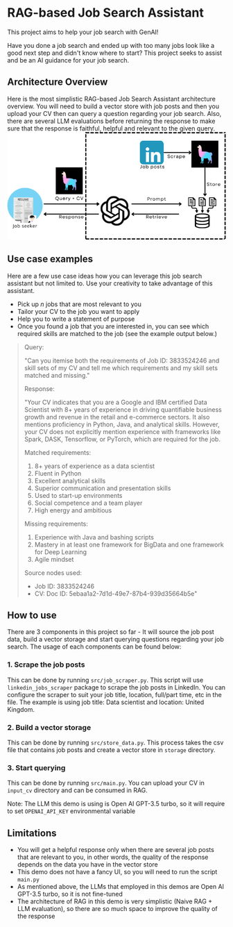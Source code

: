 # RAG-based Job Search Assistant

This project aims to help your job search with GenAI!

Have you done a job search and ended up with too many jobs look like a good next step and didn't know where to start? This project seeks to assist and be an AI guidance for your job search.

## Architecture Overview

Here is the most simplistic RAG-based Job Search Assistant architecture overview.
You will need to build a vector store with job posts and then you upload your CV then can query a question regarding your job search. Also, there are several LLM evaluations before returning the response to make sure that the response is faithful, helpful and relevant to the given query.
![Overview RAG-based job search assistant architecture](doc/overview.png)

## Use case examples

Here are a few use case ideas how you can leverage this job search assistant but not limited to. Use your creativity to take advantage of this assistant.

- Pick up $n$ jobs that are most relevant to you
- Tailor your CV to the job you want to apply
- Help you to write a statement of purpose
- Once you found a job that you are interested in, you can see which required skills are matched to the job (see the example output below.)

>Query:
>
>"Can you itemise both the requirements of Job ID: 3833524246 and skill sets of my CV and tell me which requirements and my skill sets matched and missing."
>
>Response:
>
>"Your CV indicates that you are a Google and IBM certified Data Scientist with 8+ years of experience in driving quantifiable business growth and revenue in the retail and e-commerce sectors. It also mentions proficiency in Python, Java, and analytical skills. However, your CV does not explicitly mention experience with frameworks like Spark, DASK, Tensorflow, or PyTorch, which are required for the job.
>
>Matched requirements:
>
>1. 8+ years of experience as a data scientist
>2. Fluent in Python
>3. Excellent analytical skills
>4. Superior communication and presentation skills
>5. Used to start-up environments
>6. Social competence and a team player
>7. High energy and ambitious
>
>Missing requirements:
>
>1. Experience with Java and bashing scripts
>2. Mastery in at least one framework for BigData and one framework for Deep Learning
>3. Agile mindset
>
>Source nodes used:
>
>- Job ID: 3833524246
>- CV: Doc ID: 5ebaa1a2-7d1d-49e7-87b4-939d35664b5e"

## How to use

There are 3 components in this project so far - It will source the job post data, build a vector storage and start querying questions regarding your job search. The usage of each components can be found below:

### 1. Scrape the job posts

This can be done by running `src/job_scraper.py`. This script will use `linkedin_jobs_scraper` package to scrape the job posts in LinkedIn. You can configure the scraper to suit your job title, location, full/part time, etc in the file. The example is using job title: Data scientist and location: United Kingdom.

### 2. Build a vector storage

This can be done by running `src/store_data.py`. This process takes the csv file that contains job posts and create a vector store in `storage` directory.

### 3. Start querying

This can be done by running `src/main.py`. You can upload your CV in `input_cv` directory and can be consumed in RAG.

Note: The LLM this demo is using is Open AI GPT-3.5 turbo, so it will require to set `OPENAI_API_KEY` environmental variable

## Limitations

- You will get a helpful response only when there are several job posts that are relevant to you, in other words, the quality of the response depends on the data you have in the vector store
- This demo does not have a fancy UI, so you will need to run the script `main.py`
- As mentioned above, the LLMs that employed in this demos are Open AI GPT-3.5 turbo, so it is not fine-tuned
- The architecture of RAG in this demo is very simplistic (Naive RAG + LLM evaluation), so there are so much space to improve the quality of the response
